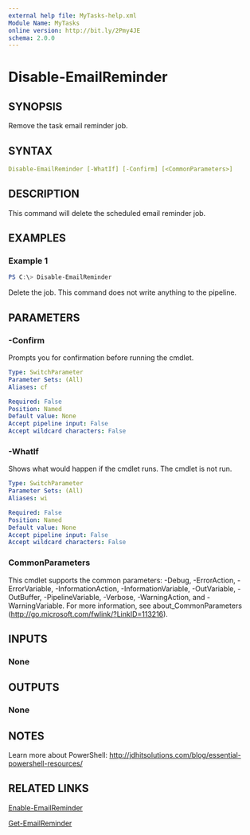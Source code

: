 ```yaml
---
external help file: MyTasks-help.xml
Module Name: MyTasks
online version: http://bit.ly/2Pmy4JE
schema: 2.0.0
---
```


# Disable-EmailReminder

## SYNOPSIS

Remove the task email reminder job.

## SYNTAX

```yaml
Disable-EmailReminder [-WhatIf] [-Confirm] [<CommonParameters>]
```

## DESCRIPTION

This command will delete the scheduled email reminder job.

## EXAMPLES

### Example 1

```powershell
PS C:\> Disable-EmailReminder
```

Delete the job. This command does not write anything to the pipeline.

## PARAMETERS

### -Confirm

Prompts you for confirmation before running the cmdlet.

```yaml
Type: SwitchParameter
Parameter Sets: (All)
Aliases: cf

Required: False
Position: Named
Default value: None
Accept pipeline input: False
Accept wildcard characters: False
```

### -WhatIf

Shows what would happen if the cmdlet runs.
The cmdlet is not run.

```yaml
Type: SwitchParameter
Parameter Sets: (All)
Aliases: wi

Required: False
Position: Named
Default value: None
Accept pipeline input: False
Accept wildcard characters: False
```

### CommonParameters

This cmdlet supports the common parameters: -Debug, -ErrorAction, -ErrorVariable, -InformationAction, -InformationVariable, -OutVariable, -OutBuffer, -PipelineVariable, -Verbose, -WarningAction, and -WarningVariable. For more information, see about_CommonParameters (http://go.microsoft.com/fwlink/?LinkID=113216).

## INPUTS

### None

## OUTPUTS

### None

## NOTES

Learn more about PowerShell: http://jdhitsolutions.com/blog/essential-powershell-resources/

## RELATED LINKS

[Enable-EmailReminder]()

[Get-EmailReminder]()

